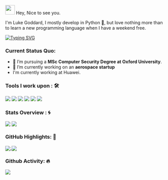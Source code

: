 <img src="https://emojis.slackmojis.com/emojis/images/1531849430/4246/blob-sunglasses.gif?1531849430" width="30"/> Hey, Nice to see you.</h1>

I'm Luke Goddard, I mostly develop in Python 🐍, but love nothing more than to learn a new programming language when I have a weekend free. 

[![Typing SVG](https://readme-typing-svg.herokuapp.com?vCenter=true&width=500&lines=Python+Developer+with+5%2B+Years+Experience;Passionate+about+Algorithmic+Trading)](https://git.io/typing-svg)

### Current Status Quo:

- 💼 I’m pursuing a <strong>MSc Computer Security Degree at Oxford University</strong>.
- 🔭 I’m currently working on an <strong>aerospace startup</strong>
- I'm currently working at Huawei.

### Tools I work upon : 🛠

<img src="https://img.shields.io/badge/Python%20-%230D597F.svg?&style=for-the-badge&logo=Python&logoColor=yellow">
<img src="https://img.shields.io/badge/react%20-%230D597F.svg?&style=for-the-badge&logo=react&logoColor=blue">
<img src="https://img.shields.io/badge/java%20-%230D597F.svg?&style=for-the-badge&logo=java&logoColor=white">
<img src="https://img.shields.io/badge/golang%20-%230D597F.svg?&style=for-the-badge&logo=go&logoColor=blue">
<img src="https://img.shields.io/badge/c%20-%230D597F.svg?&style=for-the-badge&logo=c&logoColor=blue">
<img src="https://img.shields.io/badge/typescript%20-%230D597F.svg?&style=for-the-badge&logo=typescript&logoColor=red">

### Stats Overview : :cyclone:
<img align="center" src="https://github-readme-stats.vercel.app/api?username=luke-goddard&show_icons=true&count_private=true&hide=stars&include_all_commits=true&theme=material-palenight" />
<img align="center" src="https://github-profile-trophy.vercel.app/?username=luke-goddard&theme=dracula&no-bg=true&row=1"/>


### GitHub Highlights: :blossom:
<a href="">
  <img align="center" src="https://github-readme-stats.vercel.app/api/top-langs/?username=luke-goddard&langs_count=8&layout=compact&theme=material-palenight&hide=html,Tcl" />
</a>
<a href="">
  <img align="center" src="http://github-readme-streak-stats.herokuapp.com?user=luke-goddard&theme=material-palenight"/>
</a>

### Github Activity: 🔥 
<img align="center" src="https://activity-graph.herokuapp.com/graph?username=luke-goddard&theme=dracula&color=B994E6&bg_color=2B2D3D" />

